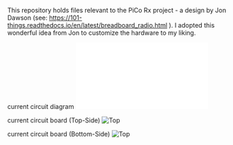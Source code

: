 This repository holds files relevant to the PiCo Rx project - a design by Jon Dawson 
(see: https://101-things.readthedocs.io/en/latest/breadboard_radio.html ).
I adopted this wonderful idea from Jon to customize the hardware to my liking.

current circuit diagram
![diagram](Feinmechaniker/pico-sdr/blob/master/01_sheet/PICO_SDR.sch.pdf)

current circuit board (Top-Side)
![Top](Feinmechaniker/pico-sdr/tree/master/00_doc/LP_Top.png)

current circuit board (Bottom-Side)
![Top](Feinmechaniker/pico-sdr/tree/master/00_doc/LP_Bottom.png)